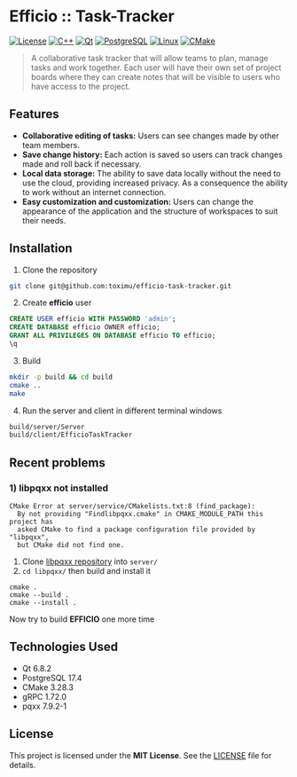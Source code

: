 # Efficio :: Task-Tracker

[![License](https://img.shields.io/badge/License-MIT-yellow?style=for-the-badge)](https://opensource.org/licenses/MIT)
[![C++](https://img.shields.io/badge/C++-00599C?style=for-the-badge&logo=c%2B%2B&logoColor=white)](https://isocpp.org/)
[![Qt](https://img.shields.io/badge/Qt-41CD52?style=for-the-badge&logo=qt&logoColor=white)](https://www.qt.io/)
[![PostgreSQL](https://img.shields.io/badge/PostgreSQL-4169E1?style=for-the-badge&logo=postgresql&logoColor=white)](https://www.postgresql.org/)
[![Linux](https://img.shields.io/badge/Linux-FCC624?style=for-the-badge&logo=linux&logoColor=black)](https://www.linux.org/)
[![CMake](https://img.shields.io/badge/CMake-064F8C?style=for-the-badge&logo=cmake&logoColor=white)](https://cmake.org/)

> A collaborative task tracker that will allow teams to plan, manage tasks and work together. Each user will have their own set of project boards where they can create notes that will be visible to users who have access to the project.

## Features

- **Collaborative editing of tasks:** Users can see changes made by other team members.
- **Save change history:** Each action is saved so users can track changes made and roll back if necessary.
- **Local data storage:** The ability to save data locally without the need to use the cloud, providing increased privacy. As a consequence the ability to work without an internet connection.
- **Easy customization and customization:** Users can change the appearance of the application and the structure of workspaces to suit their needs.

## Installation

1. Clone the repository

```bash
git clone git@github.com:toximu/efficio-task-tracker.git
```

2. Create **efficio** user

```SQL
CREATE USER efficio WITH PASSWORD 'admin';
CREATE DATABASE efficio OWNER efficio;
GRANT ALL PRIVILEGES ON DATABASE efficio TO efficio;
\q
```

3. Build

```bash
mkdir -p build && cd build
cmake ..
make
```

4. Run the server and client in different terminal windows

```bash
build/server/Server
build/client/EfficioTaskTracker
```

## Recent problems

### 1) libpqxx not installed

```shell
CMake Error at server/service/CMakelists.txt:8 (find_package):
  By not providing "Findlibpqxx.cmake" in CMAKE_MODULE_PATH this project has
  asked CMake to find a package configuration file provided by "libpqxx", 
  but CMake did not find one.
```

1) Clone [libpqxx repository](https://github.com/jtv/libpqxx) into `server/`
2) `cd libpqxx/` then build and install it

```shell
cmake .
cmake --build .
cmake --install .
```

Now try to build **EFFICIO** one more time

## Technologies Used
- Qt 6.8.2
- PostgreSQL 17.4
- CMake 3.28.3
- gRPC 1.72.0
- pqxx 7.9.2-1

## License

This project is licensed under the **MIT License**. See the [LICENSE](https://github.com/toximu/efficio-task-tracker/blob/main/LICENSE) file for details.

